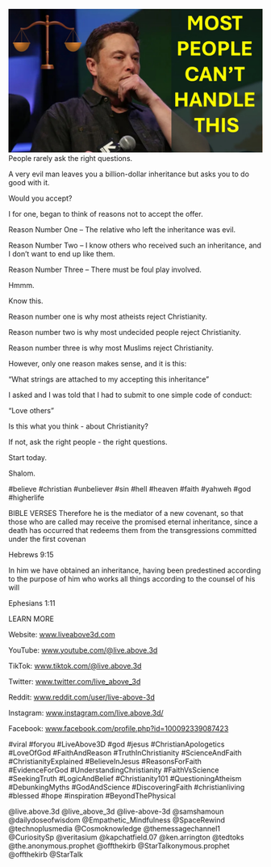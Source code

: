 ![Video cover image](../cover.jpg "cover photo")
People rarely ask the right questions.

A very evil man leaves you a billion-dollar inheritance but asks you to do good with it. 

Would you accept?

I for one, began to think of reasons not to accept the offer.

Reason Number One – The relative who left the inheritance was evil.

Reason Number Two – I know others who received such an inheritance, and I don’t want to end up like them.

Reason Number Three – There must be foul play involved.

Hmmm.

Know this.

Reason number one is why most atheists reject Christianity.

Reason number two is why most undecided people reject Christianity.

Reason number three is why most Muslims reject Christianity.

However, only one reason makes sense, and it is this:

“What strings are attached to my accepting this inheritance”

I asked and I was told that I had to submit to one simple code of conduct:

“Love others”

Is this what you think - about Christianity?

If not, ask the right people - the right questions.

Start today.

Shalom.

#believe #christian #unbeliever #sin #hell #heaven #faith #yahweh #god #higherlife


BIBLE VERSES
Therefore he is the mediator of a new covenant, so that those who are called may receive the promised eternal inheritance, since a death has occurred that redeems them from the transgressions committed under the first covenan

Hebrews 9:15

In him we have obtained an inheritance, having been predestined according to the purpose of him who works all things according to the counsel of his will 

Ephesians 1:11


LEARN MORE

Website: www.liveabove3d.com

YouTube: www.youtube.com/@live.above.3d

TikTok: www.tiktok.com/@live.above.3d

Twitter: www.twitter.com/live_above_3d

Reddit: www.reddit.com/user/live-above-3d

Instagram: www.instagram.com/live.above.3d/

Facebook: www.facebook.com/profile.php?id=100092339087423

#viral #foryou #LiveAbove3D #god #jesus #ChristianApologetics #LoveOfGod #FaithAndReason #TruthInChristianity #ScienceAndFaith #ChristianityExplained #BelieveInJesus #ReasonsForFaith #EvidenceForGod #UnderstandingChristianity #FaithVsScience #SeekingTruth #LogicAndBelief #Christianity101 #QuestioningAtheism #DebunkingMyths #GodAndScience #DiscoveringFaith #christianliving #blessed #hope #inspiration #BeyondThePhysical

@live.above.3d @live_above_3d @live-above-3d @samshamoun @dailydoseofwisdom @Empathetic_Mindfulness @SpaceRewind @technoplusmedia @Cosmoknowledge @themessagechannel1 @CuriositySp @veritasium @kapchatfield.07 @ken.arrington @tedtoks @the.anonymous.prophet @offthekirb @StarTalkonymous.prophet @offthekirb @StarTalk